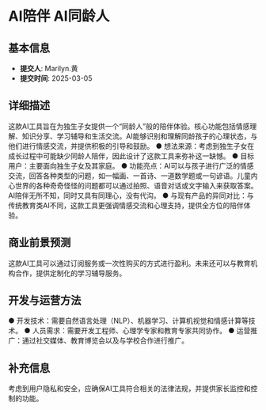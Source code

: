 # AI陪伴 AI同龄人

## 基本信息
- **提交人**: Marilyn.黄
- **提交时间**: 2025-03-05

## 详细描述
这款AI工具旨在为独生子女提供一个“同龄人”般的陪伴体验。核心功能包括情感理解、知识分享、学习辅导和生活交流。AI能够识别和理解同龄孩子的心理状态，与他们进行情感交流，并提供积极的引导和鼓励。
● 想法来源：考虑到独生子女在成长过程中可能缺少同龄人陪伴，因此设计了这款工具来弥补这一缺憾。
● 目标用户：主要面向独生子女及其家庭。
● 功能亮点：AI可以与孩子进行广泛的情感交流，回答各种类型的问题，如一幅画、一首诗、一道数学题或一句谚语。儿童内心世界的各种奇奇怪怪的问题都可以通过拍照、语音对话或文字输入来获取答案。AI陪伴无所不知，同时又具有同理心，没有代沟。
● 与现有产品的异同对比：与传统教育类AI不同，这款工具更强调情感交流和心理支持，提供全方位的陪伴体验。

## 商业前景预测
这款AI工具可以通过订阅服务或一次性购买的方式进行盈利。未来还可以与教育机构合作，提供定制化的学习辅导服务。

## 开发与运营方法
● 开发技术：需要自然语言处理（NLP）、机器学习、计算机视觉和情感计算等技术。
● 人员需求：需要开发工程师、心理学专家和教育专家共同协作。
● 运营推广：通过社交媒体、教育博览会以及与学校合作进行推广。

## 补充信息
考虑到用户隐私和安全，应确保AI工具符合相关的法律法规，并提供家长监控和控制的功能。
